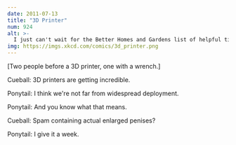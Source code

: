 ```yaml
---
date: 2011-07-13
title: "3D Printer"
num: 924
alt: >-
  I just can't wait for the Better Homes and Gardens list of helpful tips for household reuse of sixteen-inch acrylonitrile-butadiene-styrene phalluses.
img: https://imgs.xkcd.com/comics/3d_printer.png
---
```

[Two people before a 3D printer, one with a wrench.]

Cueball: 3D printers are getting incredible.

Ponytail: I think we're not far from widespread deployment.

Ponytail: And you know what that means.

Cueball: Spam containing actual enlarged penises?

Ponytail: I give it a week.